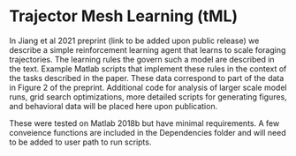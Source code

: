 # Trajector Mesh Learning (tML)
In Jiang et al 2021 preprint (link to be added upon public release) we describe a simple reinforcement learning agent that learns to scale foraging trajectories. The learning rules the govern such a model are described in the text. Example Matlab scripts that implement these rules in the context of the tasks described in the paper. These data correspond to part of the data in Figure 2 of the preprint. Additional code for analysis of larger scale model runs, grid search optimizations, more detailed scripts for generating figures, and behavioral data will be placed here upon publication.

These were tested on Matlab 2018b but have minimal requirements. A few conveience functions are included in the Dependencies folder and will need to be added to user path to run scripts.
